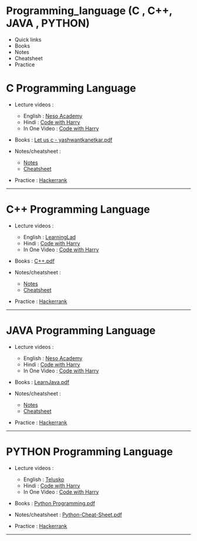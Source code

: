 # Programming_language (C , C++, JAVA , PYTHON)
- Quick links
- Books
- Notes
- Cheatsheet
- Practice


# C Programming Language 
- Lecture videos : 

    - English : [Neso Academy](https://www.youtube.com/playlist?list=PLBlnK6fEyqRggZZgYpPMUxdY1CYkZtARR)
    - Hindi :  [Code with Harry](https://www.youtube.com/playlist?list=PLu0W_9lII9aiXlHcLx-mDH1Qul38wD3aR)
    - In One Video : [Code with Harry](https://www.youtube.com/watch?v=YXcgD8hRHYY&list=PLu0W_9lII9ahKZ42vg2w9ERPmShYbYAB7&index=11&ab_channel=CodeWithHarry)
    
- Books : [Let us c - yashwantkanetkar.pdf](https://github.com/riti2409/Programming_language/files/8146886/Let.us.c.-.yashwantkanetkar.pdf)

- Notes/cheatsheet : 
   - [Notes](https://drive.google.com/file/d/1FHt2QoM6U8rydz9HQkNF6Le0fgKtAy3m/view)
   - [Cheatsheet](https://github.com/riti2409/Programming_with_C_and_Cplus-plus/files/7980816/C_Cheat.pdf)
 
 - Practice : [Hackerrank](https://www.hackerrank.com/domains/c)

<hr>

# C++ Programming Language 
- Lecture videos :
 
    - English : [LearningLad](https://www.youtube.com/playlist?list=PLfVsf4Bjg79Cu5MYkyJ-u4SyQmMhFeC1C)
    - Hindi :  [Code with Harry](https://www.youtube.com/playlist?list=PLu0W_9lII9agpFUAlPFe_VNSlXW5uE0YL)
    - In One Video : [Code with Harry](https://www.youtube.com/watch?v=yGB9jhsEsr8&ab_channel=CodeWithHarry)
    
- Books : [C++.pdf](https://github.com/riti2409/Programming_language/files/8146913/C%2B%2B.pdf)

- Notes/cheatsheet :
  - [Notes](https://drive.google.com/file/d/1FHt2QoM6U8rydz9HQkNF6Le0fgKtAy3m/view)
  - [Cheatsheet](https://www.codewithharry.com/blogpost/cpp-cheatsheet)

- Practice : [Hackerrank](https://www.hackerrank.com/domains/cpp)

<hr>

# JAVA Programming Language 
- Lecture videos : 

    - English : [Neso Academy](https://www.youtube.com/playlist?list=PLBlnK6fEyqRjKA_NuK9mHmlk0dZzuP1P5)
    - Hindi :   [Code with Harry](https://www.youtube.com/playlist?list=PLu0W_9lII9agS67Uits0UnJyrYiXhDS6q)
    - In One Video : [Code with Harry](https://www.youtube.com/watch?v=ihk_Xglr164&list=PLu0W_9lII9ahKZ42vg2w9ERPmShYbYAB7&index=15&ab_channel=CodeWithHarry)
    
- Books : [LearnJava.pdf](https://github.com/riti2409/Programming_language/files/8146914/LearnJava.pdf)

- Notes/cheatsheet :  
  - [Notes](https://github.com/riti2409/Programming_language/files/8146923/Java.Programming.pdf)
  - [Cheatsheet](https://github.com/riti2409/Programming_language/files/8146917/Java-Cheat-Sheet.pdf)

- Practice : [Hackerrank](https://www.hackerrank.com/domains/java)

<hr>

# PYTHON Programming Language 
- Lecture videos : 

    - English : [Telusko](https://www.youtube.com/playlist?list=PLsyeobzWxl7poL9JTVyndKe62ieoN-MZ3)
    - Hindi :   [Code with Harry](https://www.youtube.com/playlist?list=PLu0W_9lII9agICnT8t4iYVSZ3eykIAOME)
    - In One Video : [Code with Harry](https://www.youtube.com/watch?v=ihk_Xglr164&list=PLu0W_9lII9ahKZ42vg2w9ERPmShYbYAB7&index=15&ab_channel=CodeWithHarry)
    
- Books : [Python Programming.pdf](https://github.com/riti2409/Programming_language/files/8146943/Python.Programming.Python.Programming.for.Beginners.Python.Programming.for.Intermediates.PDFDrive.pdf)

- Notes/cheatsheet : [Python-Cheat-Sheet.pdf](https://github.com/riti2409/Programming_language/files/8146925/Python-Cheat-Sheet.pdf)

- Practice : [Hackerrank](https://www.hackerrank.com/domains/python)

<hr>
